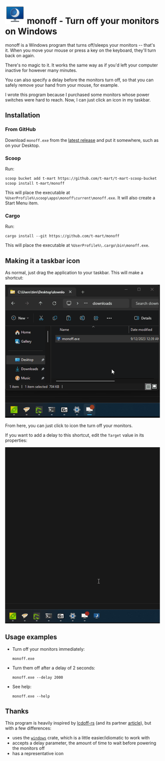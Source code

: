 # ![monoff](docs/monoff.png) monoff - Turn off your monitors on Windows

monoff is a Windows program that turns off/sleeps your monitors -- that's it. When you
move your mouse or press a key on the keyboard, they'll turn back on again.

There's no magic to it. It works the same way as if you'd left your computer
inactive for however many minutes.

You can also specify a delay before the monitors turn off, so that you can
safely remove your hand from your mouse, for example.

I wrote this program because I purchased some monitors whose power switches
were hard to reach. Now, I can just click an icon in my taskbar.

## Installation

### From GitHub

Download `monoff.exe` from the [latest
release](https://github.com/t-mart/monoff/releases/latest) and put it somewhere,
such as on your Desktop.

### Scoop

Run:

```shell
scoop bucket add t-mart https://github.com/t-mart/t-mart-scoop-bucket
scoop install t-mart/monoff
```

This will place the executable at
`%UserProfile%\scoop\apps\monoff\current\monoff.exe`. It will also create a
Start Menu item.

### Cargo

Run:

```shell
cargo install --git https://github.com/t-mart/monoff
```

This will place the executable at `%UserProfile%\.cargo\bin\monoff.exe`.

## Making it a taskbar icon

As normal, just drag the application to your taskbar. This will make a shortcut:

![add to taskbar](/docs/add-to-taskbar.gif)

From here, you can just click to icon the turn off your monitors.

If you want to add a delay to this shortcut, edit the `Target` value in its properties:

![edit shortcut arguments](/docs/shortcut-arguments.gif)

## Usage examples

- Turn off your monitors immediately:

  ```shell
  monoff.exe
  ```

- Turn them off after a delay of 2 seconds:

  ```shell
  monoff.exe --delay 2000
  ```

- See help:

  ```shell
  monoff.exe --help
  ```

## Thanks

This program is heavily inspired by [lcdoff-rs](https://github.com/Gekkio/lcdoff-rs) (and its partner [article](https://gekkio.fi/blog/2014/calling-win32-api-with-rust-ffi/)), but with a few differences:

- uses the [`windows`](https://crates.io/crates/windows) crate, which is a
  little easier/idiomatic to work with
- accepts a delay parameter, the amount of time to wait before powering the monitors off
- has a representative icon
